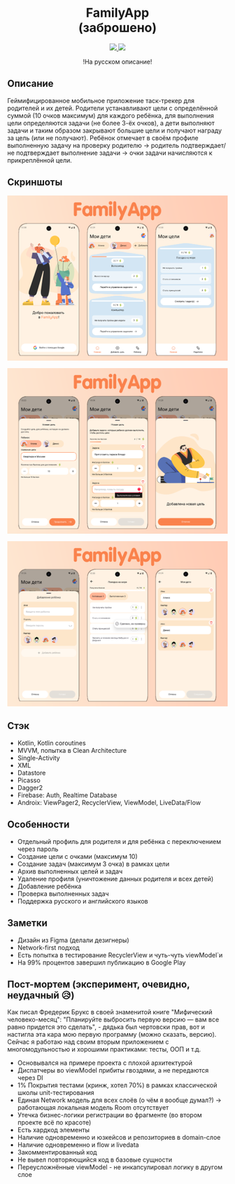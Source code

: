<h1 align="center">FamilyApp <br /> (заброшено)</h1>
<p align="center">
  <a href="https://github.com/RomaZykov/FamilyApp/blob/main/README.md">
    <img src="https://img.shields.io/badge/lang-en-yellow" />
  </a>
  <a href="https://github.com/RomaZykov/FamilyApp/blob/main/README.ru.md">
    <img src="https://img.shields.io/badge/%D1%8F%D0%B7%D1%8B%D0%BA-%D1%80%D1%83%D1%81%D1%81%D0%BA%D0%B8%D0%B9-orange" />
  </a>
</p>
<p align="center">
!На русском описание!

## Описание
  Геймифицированное мобильное приложение таск-трекер для родителей и их детей. Родители устанавливают цели с определённой суммой (10 очков максимум) для каждого ребёнка, для выполнения цели определяются задачи (не более 3-ёх очков), а дети выполняют задачи и таким образом закрывают большие цели и получают награду за цель (или не получают). Ребёнок отмечает в своём профиле выполненную задачу на проверку родителю -> родитель подтверждает/не подтверждает выполнение задачи -> очки задачи начисляются к прикреплённой цели.

## Скриншоты
<p align="center">
<img src="https://github.com/RomaZykov/FamilyApp/blob/main/demo/FamilyApp%20demo%201.png">
</p>
<p align="center">
<img src="https://github.com/RomaZykov/FamilyApp/blob/main/demo/FamilyApp%20demo%202.png">
</p>
<p align="center">
<img src="https://github.com/RomaZykov/FamilyApp/blob/main/demo/FamilyApp%20demo%203.png">
</p>

## Стэк
  - Kotlin, Kotlin coroutines
  - MVVM, попытка в Clean Architecture
  - Single-Activity
  - XML
  - Datastore
  - Picasso
  - Dagger2
  - Firebase: Auth, Realtime Database
  - Androix: ViewPager2, RecyclerView, ViewModel, LiveData/Flow

## Особенности
  - Отдельный профиль для родителя и для ребёнка с переключением через пароль
  - Создание цели с очками (максимум 10)
  - Создание задач (максимум 3 очка) в рамках цели
  - Архив выполненных целей и задач
  - Удаление профиля (уничтожение данных родителя и всех детей)
  - Добавление ребёнка
  - Проверка выполненных задач
  - Поддержка русского и английского языков

## Заметки
  - Дизайн из Figma (делали дезигнеры)
  - Network-first подход
  - Есть попытка в тестирование RecyclerView и чуть-чуть viewModel`и
  - На 99% процентов завершил публикацию в Google Play

## Пост-мортем (эксперимент, очевидно, неудачный 😥)

Как писал Фредерик Брукс в своей знаменитой книге "Мифический человеко-месяц": "Планируйте выбросить первую версию — вам все равно придется это
сделать", - дядька был чертовски прав, вот и настигла эта кара мою первую программу (можно сказать, версию). Сейчас я работаю над своим вторым приложением с многомодульностью и хорошими практиками: тесты, ООП и т.д.
  
  - Основывался на примере проекта с плохой архитектурой
  - Диспатчеры во viewModel прибиты гвоздями, а не передаются через DI
  - 1% Покрытия тестами (кринж, хотел 70%) в рамках классической школы unit-тестирования
  - Единая Network модель для всех слоёв (о чём я вообще думал?) -> работающая локальная модель Room отсутствует
  - Утечка бизнес-логики регистрации во фрагменте (во втором проекте всё по красоте)
  - Есть хардкод элементы
  - Наличие одновременно и юзкейсов и репозиториев в domain-слое
  - Наличие одновременно и flow и livedata
  - Закомментированный код
  - Не вывел повторяющийся код в базовые сущности
  - Переусложнённые viewModel - не инкапсулировал логику в другом слое
